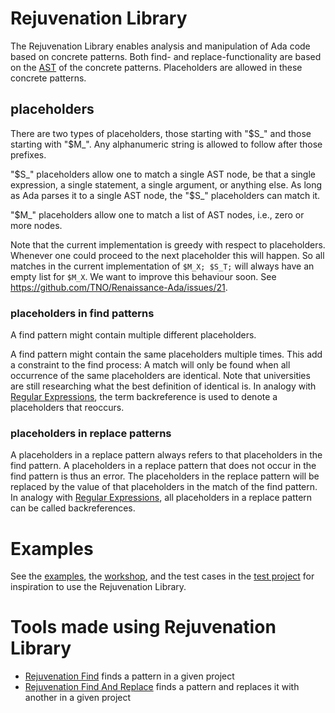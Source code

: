 # Rejuvenation Library

The Rejuvenation Library enables analysis and manipulation of Ada code based on concrete patterns.
Both find- and replace-functionality are based on the [AST](https://en.wikipedia.org/wiki/Abstract_syntax_tree)
of the concrete patterns.
Placeholders are allowed in these concrete patterns.

## placeholders

There are two types of placeholders, those starting with "$S_" and those starting with "$M_".
Any alphanumeric string is allowed to follow after those prefixes.

"$S_" placeholders allow one to match a single AST node, be that a single expression, a single statement, a single argument, or anything else.
As long as Ada parses it to a single AST node, the "$S_" placeholders can match it.

"$M_" placeholders allow one to match a list of AST nodes, i.e., zero or more nodes.

Note that the current implementation is greedy with respect to placeholders.
Whenever one could proceed to the next placeholder this will happen.
So all matches in the current implementation of `$M_X; $S_T;` will always have an empty list for `$M_X`.
We want to improve this behaviour soon. See https://github.com/TNO/Renaissance-Ada/issues/21.

### placeholders in find patterns

A find pattern might contain multiple different placeholders.

A find pattern might contain the same placeholders multiple times.
This add a constraint to the find process:
A match will only be found when all occurrence of the same placeholders are identical.
Note that universities are still researching what the best definition of identical is.
In analogy with [Regular Expressions](https://en.wikipedia.org/wiki/Regular_expression), 
the term backreference is used to denote a placeholders that reoccurs.

### placeholders in replace patterns

A placeholders in a replace pattern always refers to that placeholders in the find pattern.
A placeholders in a replace pattern that does not occur in the find pattern is thus an error.
The placeholders in the replace pattern will be replaced by the value of that placeholders in the match of the find pattern.
In analogy with [Regular Expressions](https://en.wikipedia.org/wiki/Regular_expression), 
all placeholders in a replace pattern can be called backreferences.

# Examples
See the [examples](../../examples/Rejuvenation_Examples), 
the [workshop](../../examples/Rejuvenation_Workshop), and the test cases in the [test project](test_driver.gpr)
for inspiration to use the Rejuvenation Library.

# Tools made using Rejuvenation Library
* [Rejuvenation Find](../../tools/Rejuvenation_Find) finds a pattern in a given project
* [Rejuvenation Find And Replace](../../tools/Rejuvenation_Find_And_Replace) finds a pattern and replaces it with another in a given project
